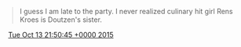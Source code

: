 > I guess I am late to the party\. I never realized culinary hit girl Rens Kroes is Doutzen's sister\.

<img src="../../media/tweet.ico" width="12" /> [Tue Oct 13 21:50:45 +0000 2015](https://twitter.com/DromerDenker/status/654051674915520512)